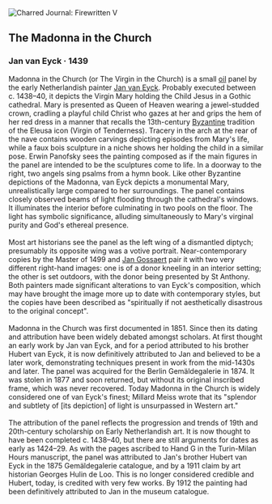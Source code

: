 <div class="artwork-of-the-day">
  <div class="container">
    <div class="img-wrapper">
      <img
        src="https://uploads8.wikiart.org/00475/images/jan-van-eyck/the-madonna-in-the-church-1438.jpg!Large.jpg"
        alt="Charred Journal: Firewritten V" />
    </div>
    <div class="artwork-detail">
      <div class="artwork-origin"> 
        <h2 class="artwork-name">The Madonna in the Church</h2>
        <h3 class="artist">
          Jan van Eyck
                    ·  1439
        </h3>
      </div>
      <p class="description">
        <span class="artwork-description-text ng-binding" ng-bind-html="viewModel.ArtworkOfTheDay.Description | unsafe">Madonna in the Church (or The Virgin in the Church) is a small <a target="_blank" href="/en/paintings-by-media/oil-on-sacking">oil</a> panel by the early Netherlandish painter <a target="_blank" href="/en/jan-van-eyck">Jan van Eyck</a>. Probably executed between c. 1438–40, it depicts the Virgin Mary holding the Child Jesus in a Gothic cathedral. Mary is presented as Queen of Heaven wearing a jewel-studded crown, cradling a playful child Christ who gazes at her and grips the hem of her red dress in a manner that recalls the 13th-century <a target="_blank" href="/en/artists-by-art-movement/byzantine-art">Byzantine</a> tradition of the Eleusa icon (Virgin of Tenderness). Tracery in the arch at the rear of the nave contains wooden carvings depicting episodes from Mary's life, while a faux bois sculpture in a niche shows her holding the child in a similar pose. Erwin Panofsky sees the painting composed as if the main figures in the panel are intended to be the sculptures come to life. In a doorway to the right, two angels sing psalms from a hymn book. Like other Byzantine depictions of the Madonna, van Eyck depicts a monumental Mary, unrealistically large compared to her surroundings. The panel contains closely observed beams of light flooding through the cathedral's windows. It illuminates the interior before culminating in two pools on the floor. The light has symbolic significance, alluding simultaneously to Mary's virginal purity and God's ethereal presence.
<br>
<br>Most art historians see the panel as the left wing of a dismantled diptych; presumably its opposite wing was a votive portrait. Near-contemporary copies by the Master of 1499 and <a target="_blank" href="/en/mabuse">Jan Gossaert</a> pair it with two very different right-hand images: one is of a donor kneeling in an interior setting; the other is set outdoors, with the donor being presented by St Anthony. Both painters made significant alterations to van Eyck's composition, which may have brought the image more up to date with contemporary styles, but the copies have been described as "spiritually if not aesthetically disastrous to the original concept".
<br>
<br>Madonna in the Church was first documented in 1851. Since then its dating and attribution have been widely debated amongst scholars. At first thought an early work by Jan van Eyck, and for a period attributed to his brother Hubert van Eyck, it is now definitively attributed to Jan and believed to be a later work, demonstrating techniques present in work from the mid-1430s and later. The panel was acquired for the Berlin Gemäldegalerie in 1874. It was stolen in 1877 and soon returned, but without its original inscribed frame, which was never recovered. Today Madonna in the Church is widely considered one of van Eyck's finest; Millard Meiss wrote that its "splendor and subtlety of [its depiction] of light is unsurpassed in Western art."
<br>
<br>The attribution of the panel reflects the progression and trends of 19th and 20th-century scholarship on Early Netherlandish art. It is now thought to have been completed c. 1438–40, but there are still arguments for dates as early as 1424–29. As with the pages ascribed to Hand G in the Turin-Milan Hours manuscript, the panel was attributed to Jan's brother Hubert van Eyck in the 1875 Gemäldegalerie catalogue, and by a 1911 claim by art historian Georges Hulin de Loo. This is no longer considered credible and Hubert, today, is credited with very few works. By 1912 the painting had been definitively attributed to Jan in the museum catalogue.</span>
                        <div class="text-shadow-container" ng-show="showShadow" style=""></div>
      </p>
    </div>
  </div>

</div>
